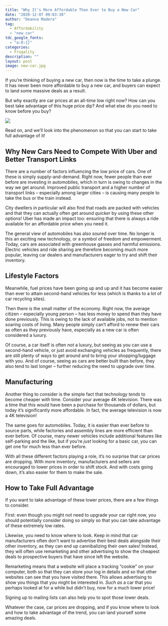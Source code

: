 ```yaml
---
title: "Why It’s More Affordable Than Ever to Buy a New Car"
date: "2020-12-07 09:03:38"
author: "Deanna Madera"
tag:
  - Affordability
  - "new car"
tdc_google_fonts:
  - "a:0:{}"
categories:
  - Frugality
description: ""
layout: post
image: new-car.jpg
---
```


If you’re thinking of buying a new car, then now is the time to take a plunge. It has never been more affordable to buy a new car, and buyers can expect to land some massive deals as a result.

But why exactly are car prices at an all-time low right now? How can you best take advantage of this huge price dip? And what else do you need to know before you buy?

![](/posts/new-car-scaled.jpg)

Read on, and we’ll look into the phenomenon so that you can start to take full advantage of it!

## Why New Cars Need to Compete With Uber and Better Transport Links

There are a number of factors influencing the low price of cars. One of these is simply supply-and-demand. Right now, fewer people than ever before are investing in automobiles, which in turn is owing to changes in the way we get around. Improved public transport and a higher number of transport links – especially among larger cities – is causing many people to take the bus or the train instead.

City dwellers in particular will also find that roads are packed with vehicles and that they can actually often get around _quicker_ by using these other options! Uber has made an impact too: ensuring that there is always a ride available for an affordable price when you need it.

The general view of automobiles has also soured over time. No longer is this an exciting new technology, or a symbol of freedom and empowerment. Today, cars are associated with greenhouse gasses and harmful emissions. Electric vehicles and ride sharing are therefore becoming much more popular, leaving car dealers and manufacturers eager to try and shift their inventory.

## Lifestyle Factors

Meanwhile, fuel prices have been going up and up and it has become easier than ever to attain second-hand vehicles for less (which is thanks to a lot of car recycling sites).

Then there is the small matter of the economy. Right now, the average citizen – especially young person – has less money to spend than they have done previously. This is owing to the lack of available jobs, not to mention soaring costs of living. Many people simply can’t afford to renew their cars as often as they previously have, especially as a new car is often considered a luxury.

Of course, a car itself is often _not_ a luxury, but seeing as you can use a second-hand vehicle, or just avoid exchanging vehicles as frequently, there are still plenty of ways to get around and to bring your shopping/luggage with you. And of course, seeing as cars are better built than before, they also tend to last longer – further reducing the need to upgrade over time.

## Manufacturing

Another thing to consider is the simple fact that technology _tends_ to become cheaper with time. Consider your average 4K television. There was a time that this would have been a purchase for thousands of dollars, but today it’s significantly more affordable. In fact, the average television is now a 4K television!

The same goes for automobiles. Today, it is easier than ever before to source parts, while factories and assembly lines are more efficient than ever before. Of course, many newer vehicles include additional features like self-parking and the like, but if you’re _just_ looking for a basic car, you can get one for much less than ever before.

With all these different factors playing a role, it’s no surprise that car prices are dropping. With more inventory, manufacturers and sellers are encouraged to lower prices in order to shift stock. And with costs going down, it’s also easier for them to make the sale.

## How to Take Full Advantage

If you want to take advantage of these lower prices, there are a few things to consider.

First: even though you might not need to upgrade your car right now, you should potentially consider doing so simply so that you can take advantage of these extremely low rates.

Likewise, you need to know where to look. Keep in mind that car manufacturers often don’t want to advertise their best deals alongside their other inventory, as they can end up cannibalizing their own sales! Instead, they will often use remarketing and other advertising to show the cheapest deals to prospective buyers that have since left the website.

Remarketing means that a website will place a tracking “cookie” on your computer, both so that they can store your log in details and so that other websites can see that you have visited there. This allows advertising to show you things that you might be interested in. _Such as_ a car that you perhaps looked at for a while but didn’t buy, now for a much lower price!

Signing up to mailing lists can also help you to spot those lower deals.

Whatever the case, car prices are dropping, and if you know where to look and how to take advantage of the trend, you can land yourself some amazing deals.
